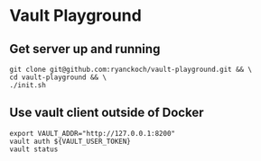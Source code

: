 # Vault Playground

## Get server up and running
```
git clone git@github.com:ryanckoch/vault-playground.git && \
cd vault-playground && \
./init.sh
```

## Use vault client outside of Docker
```
export VAULT_ADDR="http://127.0.0.1:8200"
vault auth ${VAULT_USER_TOKEN}
vault status
```
